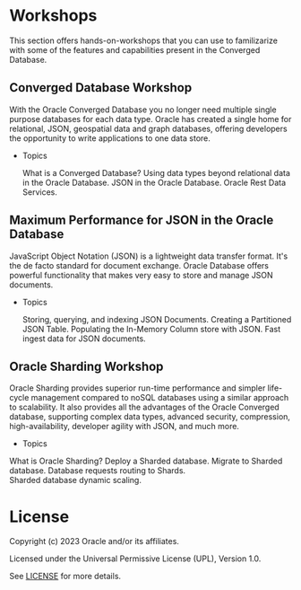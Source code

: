 # Workshops 
This section offers hands-on-workshops that you can use to familizarize with some of the features and capabilities present in the Converged Database.  

## Converged Database Workshop

With the Oracle Converged Database you no longer need multiple single purpose databases for each data type. Oracle has created a single home for relational, JSON, geospatial data and graph databases, offering developers the opportunity to write applications to one data store. 

- Topics
 
    What is a Converged Database?
    Using data types beyond relational data in the Oracle Database.
    JSON in the Oracle Database. 
    Oracle Rest Data Services. 

## Maximum Performance for JSON in the Oracle Database 
 
JavaScript Object Notation (JSON) is a lightweight data transfer format. It's the de facto standard for document exchange. Oracle Database  offers powerful functionality that makes very easy to store and manage JSON documents.

- Topics

   Storing, querying, and indexing JSON Documents.
   Creating a Partitioned JSON Table.
   Populating the In-Memory Column store with JSON.
   Fast ingest data for JSON documents.


## Oracle Sharding Workshop

  
Oracle Sharding provides superior run-time performance and simpler life-cycle management compared to noSQL databases using a similar approach to scalability. It also provides all the advantages of the Oracle Converged database, supporting complex data types, advanced security, compression, high-availability, developer agility with JSON, and much more.

- Topics

What is Oracle Sharding? 
Deploy a Sharded database. 
Migrate to Sharded database. 
Database requests routing to Shards.  
Sharded database dynamic scaling.



 # License

Copyright (c) 2023 Oracle and/or its affiliates.

Licensed under the Universal Permissive License (UPL), Version 1.0.

See [LICENSE](https://github.com/oracle-devrel/technology-engineering/blob/folder-structure/LICENSE) for more details.
    
